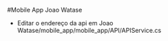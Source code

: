 #Mobile App Joao Watase

- Editar o endereço da api em Joao Watase/mobile_app/mobile_app/API/APIService.cs
